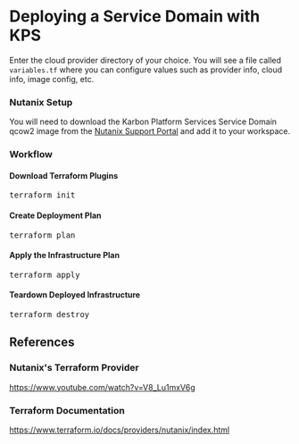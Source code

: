 # Deploying a Service Domain with KPS

Enter the cloud provider directory of your choice. You will see a file called `variables.tf` where you can configure values such as provider info, cloud info, image config, etc.

### Nutanix Setup

You will need to download the Karbon Platform Services Service Domain qcow2 image from the [Nutanix Support Portal](https://portal.nutanix.com/page/downloads?product=karbonplatformservices) and add it to your 
workspace.

### Workflow

#### Download Terraform Plugins
<pre>terraform init</pre>

#### Create Deployment Plan
<pre>terraform plan</pre>

#### Apply the Infrastructure Plan
<pre>terraform apply</pre>

#### Teardown Deployed Infrastructure
<pre>terraform destroy</pre>


## References

### Nutanix's Terraform Provider
https://www.youtube.com/watch?v=V8_Lu1mxV6g 

### Terraform Documentation
https://www.terraform.io/docs/providers/nutanix/index.html 